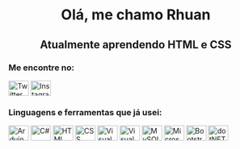 <h1 align="center" dir="auto">Olá, me chamo Rhuan</h1>
<h2 align="center" dir="auto">Atualmente aprendendo HTML e CSS</h2>

<div>
    <h3 align="left" dir="auto">Me encontre no:</h3>
</div>

<div>
    <a href="https://www.twitter.com" rel="nofollow"><img align="center" src="https://raw.githubusercontent.com/rahuldkjain/github-profile-readme-generator/master/src/images/icons/Social/twitter.svg" alt="Twitter" height="30" width="40" style="max-width: 100%"></a>
    <a href="https://www.instagram.com" rel="nofollow"><img align="center" src="https://raw.githubusercontent.com/rahuldkjain/github-profile-readme-generator/master/src/images/icons/Social/instagram.svg" alt="Instagram" height="30" width="40" style="max-width: 100%"></a>
</div>

<div>
    <h3 align="left" dir="auto">Linguagens e ferramentas que já usei:</h3>
</div>

<div>
    <a href="https://www.arduino.cc" rel="nofollow" target="_blank"><img align="center" src="https://cdn.jsdelivr.net/gh/devicons/devicon/icons/arduino/arduino-original-wordmark.svg" alt="Arduino" height="30" width="40" style="max-width: 100%"></a>
    <a href="https://www.w3schools.com/cs" rel="nofollow" target="_blank"><img align="center" src="https://cdn.jsdelivr.net/gh/devicons/devicon/icons/csharp/csharp-original.svg" alt="C#" height="30" width="40" style="max-width: 100%"></a>
    <a href="https://www.w3schools.com/html/" rel="nofollow" target="_blank"><img align="center" src="https://cdn.jsdelivr.net/gh/devicons/devicon/icons/html5/html5-original.svg" alt="HTML" height="30" width="40" style="max-width: 100%"></a>
    <a href="https://www.w3schools.com/css/" rel="nofollor" target="_blank"><img align="center" src="https://cdn.jsdelivr.net/gh/devicons/devicon/icons/css3/css3-original.svg" alt="CSS" height="30" width="40" style="max-width: 100%"></a>
    <a href="https://code.visualstudio.com/" rel="nofollow" target="_blank"><img align="center" src="https://cdn.jsdelivr.net/gh/devicons/devicon/icons/vscode/vscode-original.svg" alt="Visual Studio Code" height="30" width="40" style="max-width: 100%"></a>
    <a href="https://visualstudio.microsoft.com/" rel="nofollow" target="_blank"><img align="center" src="https://cdn.jsdelivr.net/gh/devicons/devicon/icons/visualstudio/visualstudio-plain.svg" alt="Visual Studio" height="30" width="40" style="max-width: 100%"></a>
    <a href="https://www.w3schools.com/mySQl" rel="nofollow" target="_blank"><img align="center" src="https://cdn.jsdelivr.net/gh/devicons/devicon/icons/mysql/mysql-original.svg" alt="MySQL" height="30" width="40" style="max-width: 100%"></a>
    <a href="https://www.microsoft.com/sql-server" rel="nofollow" target="_blank"><img align="center" src="https://cdn.jsdelivr.net/gh/devicons/devicon/icons/microsoftsqlserver/microsoftsqlserver-plain-wordmark.svg" alt="Microsoft SQL Server" height="30" width="40" style="max-width: 100%"></a>
    <a href="https://getbootstrap.com/" rel="nofollow" target="_blank"><img align="center" src="https://cdn.jsdelivr.net/gh/devicons/devicon/icons/bootstrap/bootstrap-original.svg" alt="Bootstrap" height="30" width="40" style="max-width: 100%"></a>
    <a href="https://docs.microsoft.com/dotnet/" rel="nofollow" target="_blank"><img align="center" src="https://cdn.jsdelivr.net/gh/devicons/devicon/icons/dotnetcore/dotnetcore-original.svg" alt="dotNET" height="30" width="40" style="max-width: 100%"></a>
</div>
